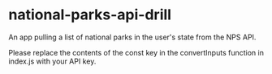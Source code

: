 # national-parks-api-drill

An app pulling a list of national parks in the user's state from the NPS API.

Please replace the contents of the const key in the convertInputs function in index.js with your API key.
